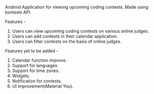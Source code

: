 Android Application for viewing upcoming coding contests.
Made using kontests API.

Features - 

1. Users can view upcoming coding contests on various online judges.
2. Users can add contests in their calendar application.
3. Users can filter contests on the basis of online judges.

Features yet to be added - 
1. Calendar function improve.
2. Support for languages.
3. Support for time zones.
4. Widgets.
5. Notification for contests.
6. UI improvement(Material You).

